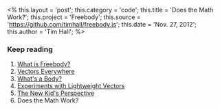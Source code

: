 <% 
    this.layout = 'post'; 
    this.category = 'code';
	this.title = 'Does the Math Work?';
    this.project = 'Freebody';
    this.source = 'https://github.com/timhall/freebody.js';
    this.date = 'Nov. 27, 2012';
    this.author = 'Tim Hall';
%>

### Keep reading

1. [What is Freebody?](./intro)
2. [Vectors Everywhere](./vectors)
3. [What's a Body?](./body)
4. [Experiments with Lightweight Vectors](./experiments)
5. [The New Kid's Perspective](./perspective)
6. Does the Math Work?